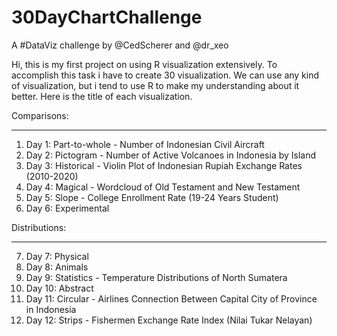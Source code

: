 # 30DayChartChallenge
A #DataViz challenge by @CedScherer  and  @dr_xeo

Hi, this is my first project on using R visualization extensively.
To accomplish this task i have to create 30 visualization. We can use any kind of visualization, but i tend to use R to make my understanding about it better.
Here is the title of each visualization.

Comparisons:
____________________________________________________

1. Day 1: Part-to-whole - Number of Indonesian Civil Aircraft
2. Day 2: Pictogram - Number of Active Volcanoes in Indonesia by Island
3. Day 3: Historical - Violin Plot of Indonesian Rupiah Exchange Rates (2010-2020)
4. Day 4: Magical - Wordcloud of Old Testament and New Testament
5. Day 5: Slope - College Enrollment Rate (19-24 Years Student)
6. Day 6: Experimental

Distributions:
____________________________________________________

7. Day 7: Physical
8. Day 8: Animals
9. Day 9: Statistics - Temperature Distributions of North Sumatera
10. Day 10: Abstract
11. Day 11: Circular - Airlines Connection Between Capital City of Province in Indonesia
12. Day 12: Strips - Fishermen Exchange Rate Index (Nilai Tukar Nelayan)
